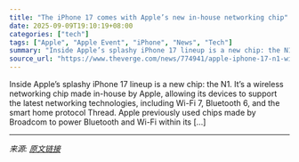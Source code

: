 ```yaml
---
title: "The iPhone 17 comes with Apple’s new in-house networking chip"
date: 2025-09-09T19:10:19+08:00
categories: ["tech"]
tags: ["Apple", "Apple Event", "iPhone", "News", "Tech"]
summary: "Inside Apple’s splashy iPhone 17 lineup is a new chip: the N1. It’s a wireless networking chip made in-house by Apple, allowing its devices to support the latest networking technologies, including Wi-"
source_url: "https://www.theverge.com/news/774941/apple-iphone-17-n1-wi-fi-bluetooth-thread-networking-chip"
---
```


Inside Apple’s splashy iPhone 17 lineup is a new chip: the N1. It’s a wireless networking chip made in-house by Apple, allowing its devices to support the latest networking technologies, including Wi-Fi 7, Bluetooth 6, and the smart home protocol Thread. Apple previously used chips made by Broadcom to power Bluetooth and Wi-Fi within its [&#8230;]

---

*来源: [原文链接](https://www.theverge.com/news/774941/apple-iphone-17-n1-wi-fi-bluetooth-thread-networking-chip)*
